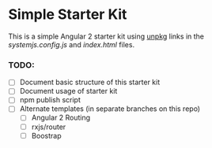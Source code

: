 # Simple Starter Kit

This is a simple Angular 2 starter kit using [unpkg](http://unpkg.com) links in the _systemjs.config.js_ and _index.html_ files.

### TODO:

- [ ] Document basic structure of this starter kit
- [ ] Document usage of starter kit
- [ ] npm publish script
- [ ] Alternate templates (in separate branches on this repo)
  - [ ] Angular 2 Routing
  - [ ] rxjs/router
  - [ ] Boostrap
